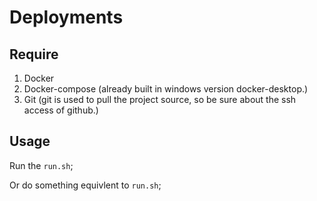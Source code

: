 # Deployments

## Require

1. Docker
2. Docker-compose (already built in windows version docker-desktop.)
3. Git (git is used to pull the project source, so be sure about the ssh access of github.)

## Usage

Run the `run.sh`;

Or do something equivlent to `run.sh`;
